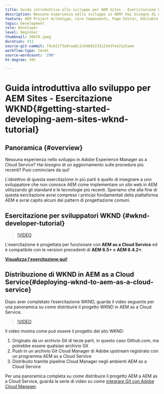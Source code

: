 ```yaml
---
title: Guida introduttiva allo sviluppo per AEM Sites - Esercitazione WKND
description: Nessuna esperienza nello sviluppo in AEM? Hai bisogno di un aggiornamento sulle best practice? Puoi cominciare da qui! L’obiettivo di questa esercitazione in più parti è quello di insegnare a uno sviluppatore che non conosce AEM come implementare un sito web in AEM utilizzando gli standard e le tecnologie più recenti.
feature: AEM Project Archetype, Core Components, Page Editor, Editable Templates
topic: Development
role: Developer
level: Beginner
thumbnail: 30476.jpeg
duration: 411
source-git-commit: f4c621f3a9caa8c2c64b8323312343fe421a5aee
workflow-type: tm+mt
source-wordcount: '290'
ht-degree: 49%

---
```



# Guida introduttiva allo sviluppo per AEM Sites - Esercitazione WKND{#getting-started-developing-aem-sites-wknd-tutorial}

## Panoramica {#overview}

Nessuna esperienza nello sviluppo in Adobe Experience Manager as a Cloud Service? Hai bisogno di un aggiornamento sulle procedure più recenti? Puoi cominciare da qui!

L’obiettivo di questa esercitazione in più parti è quello di insegnare a uno sviluppatore che non conosce AEM come implementare un sito web in AEM utilizzando gli standard e le tecnologie più recenti. Speriamo che alla fine di questa eercitazione avrai compreso i principi fondamentali della piattaforma AEM e avrai capito alcuni dei pattern di progettazione comuni.

## Esercitazione per sviluppatori WKND {#wknd-developer-tutorial}

>[!VIDEO](https://video.tv.adobe.com/v/30476?quality=12&learn=on)

L&#39;esercitazione è progettata per funzionare con **AEM as a Cloud Service** ed è compatibile con le versioni precedenti di **AEM 6.5+** e **AEM 6.4.2+**.

**[Visualizza l&#39;esercitazione qui!](https://experienceleague.adobe.com/docs/experience-manager-learn/getting-started-wknd-tutorial-develop/overview.html?lang=it)**

## Distribuzione di WKND in AEM as a Cloud Service{#deploying-wknd-to-aem-as-a-cloud-service}

Dopo aver completato l’esercitazione WKND, guarda il video seguente per una panoramica su come distribuire il progetto WKND in AEM as a Cloud Service.

>[!VIDEO](https://video.tv.adobe.com/v/30191?quality=12&learn=on)

Il video mostra come può essere il progetto del sito WKND:

1. Originato da un archivio Git di terze parti, in questo caso Github.com, ma potrebbe essere qualsiasi archivio Git
2. Push in un archivio Git Cloud Manager di Adobe upstream registrato con un programma AEM as a Cloud Service
3. Distribuito tramite pipeline Cloud Manager negli ambienti AEM as a Cloud Service

Per una panoramica completa su come distribuire il progetto AEM a AEM as a Cloud Service, guarda la serie di video su come [integrare Git con Adobe Cloud Manager](https://docs.adobe.com/content/help/it-IT/experience-manager-cloud-manager/using/managing-code/setup-cloud-manager-git-integration.html).

